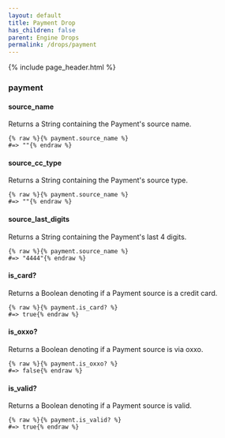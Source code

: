```yaml
---
layout: default
title: Payment Drop
has_children: false
parent: Engine Drops
permalink: /drops/payment
---
```


{% include page_header.html %}

### payment 

#### source_name

Returns a String containing the Payment's source name.

```liquid
{% raw %}{% payment.source_name %}
#=> ""{% endraw %}
```

#### source_cc_type

Returns a String containing the Payment's source type.

```liquid
{% raw %}{% payment.source_name %}
#=> ""{% endraw %}
```

#### source_last_digits

Returns a String containing the Payment's last 4 digits.

```liquid
{% raw %}{% payment.source_name %}
#=> "4444"{% endraw %}
```
#### is_card?

Returns a Boolean denoting if a Payment source is a credit card.

```liquid
{% raw %}{% payment.is_card? %}
#=> true{% endraw %}
```

#### is_oxxo?

Returns a Boolean denoting if a Payment source is via oxxo.

```liquid
{% raw %}{% payment.is_oxxo? %}
#=> false{% endraw %}
```

#### is_valid?

Returns a Boolean denoting if a Payment source is valid.

```liquid
{% raw %}{% payment.is_valid? %}
#=> true{% endraw %}
```